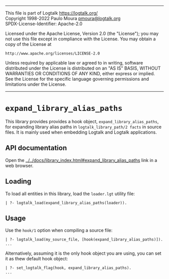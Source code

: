 ________________________________________________________________________

This file is part of Logtalk <https://logtalk.org/>  
Copyright 1998-2022 Paulo Moura <pmoura@logtalk.org>  
SPDX-License-Identifier: Apache-2.0

Licensed under the Apache License, Version 2.0 (the "License");
you may not use this file except in compliance with the License.
You may obtain a copy of the License at

    http://www.apache.org/licenses/LICENSE-2.0

Unless required by applicable law or agreed to in writing, software
distributed under the License is distributed on an "AS IS" BASIS,
WITHOUT WARRANTIES OR CONDITIONS OF ANY KIND, either express or implied.
See the License for the specific language governing permissions and
limitations under the License.
________________________________________________________________________


`expand_library_alias_paths`
============================

This library provides provides a hook object, `expand_library_alias_paths`,
for expanding library alias paths in `logtalk_library_path/2 facts` in source
files. It is mainly used when embedding Logtalk and Logtalk applications.


API documentation
-----------------

Open the [../../docs/library_index.html#expand_library_alias_paths](../../docs/library_index.html#expand_library_alias_paths)
link in a web browser.


Loading
-------

To load all entities in this library, load the `loader.lgt` utility file:

	| ?- logtalk_load(expand_library_alias_paths(loader)).


Usage
-----

Use the `hook/1` option when compiling a source file:

	| ?- logtalk_load(my_source_file, [hook(expand_library_alias_paths)]).
	...

Alternatively, assuming it is the only hook object you are using, you can
set it as thew default hook object:


	| ?- set_logtalk_flag(hook, expand_library_alias_paths).
	...
